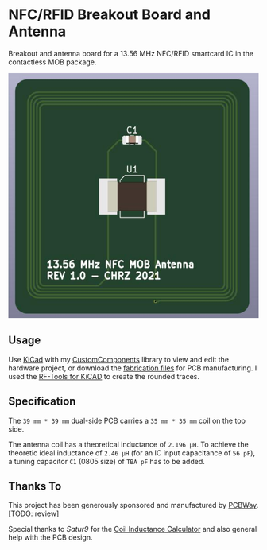 # NFC/RFID Breakout Board and Antenna

Breakout and antenna board for a 13.56 MHz NFC/RFID smartcard IC in the contactless MOB package.

![PCB](https://raw.githubusercontent.com/StarGate01/rfid-breakout/master/images/render.jpg)

## Usage

Use [KiCad](https://www.kicad.org/) with my [CustomComponents](https://github.com/StarGate01/KiCadLibs) library to view and edit the hardware project, or download the [fabrication files](https://github.com/StarGate01/rfid-breakout/tree/master/fabrication/rev1_1/gerber) for PCB manufacturing. I used the [RF-Tools for KiCAD](https://github.com/easyw/RF-tools-KiCAD) to create the rounded traces.

## Specification

The `39 mm * 39 mm` dual-side PCB carries a `35 mm * 35 mm` coil on the top side.

The antenna coil has a theoretical inductance of `2.196 µH`. To achieve the theoretic ideal inductance of `2.46 µH` (for an IC input capacitance of `56 pF`), a tuning capacitor `C1` (0805 size) of `TBA pF` has to be added.

## Thanks To

This project has been generously sponsored and manufactured by [PCBWay](https://www.pcbway.com/). [TODO: review]

Special thanks to *Satur9* for the [Coil Inductance Calculator](https://forum.dangerousthings.com/t/coil-inductance-calculator/4952) and also general help with the PCB design.
